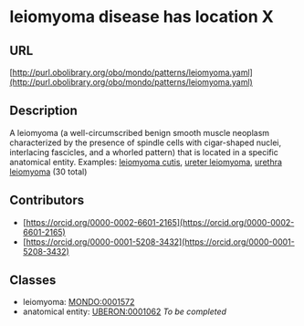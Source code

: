 # leiomyoma disease has location X 
## URL 
[http://purl.obolibrary.org/obo/mondo/patterns/leiomyoma.yaml](http://purl.obolibrary.org/obo/mondo/patterns/leiomyoma.yaml)
## Description 
A leiomyoma (a well-circumscribed benign smooth muscle neoplasm characterized by the presence of spindle cells with cigar-shaped nuclei, interlacing fascicles, and a whorled pattern) that is located in a specific anatomical entity.
Examples: [leiomyoma cutis](http://purl.obolibrary.org/obo/MONDO_0003291), [ureter leiomyoma](http://purl.obolibrary.org/obo/MONDO_0001399), [urethra leiomyoma](http://purl.obolibrary.org/obo/MONDO_0002222) (30 total)
## Contributors 
* [https://orcid.org/0000-0002-6601-2165](https://orcid.org/0000-0002-6601-2165) 
* [https://orcid.org/0000-0001-5208-3432](https://orcid.org/0000-0001-5208-3432) 
## Classes 
* leiomyoma: [MONDO:0001572](http://purl.obolibrary.org/obo/MONDO_0001572) 
* anatomical entity: [UBERON:0001062](http://purl.obolibrary.org/obo/UBERON_0001062) 
_To be completed_